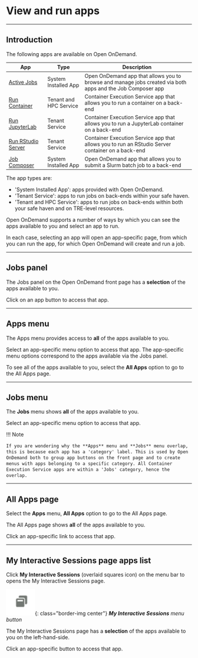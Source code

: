 # View and run apps

---

## Introduction

The following apps are available on Open OnDemand.

| App | Type | Description |
| --- | ---- | ----------- |
| [Active Jobs](apps/active-jobs.md) | System Installed App | Open OnDemand app that allows you to browse and manage jobs created via both apps and the Job Composer app |
| [Run Container](apps/container-app.md) | Tenant and HPC Service | Container Execution Service app that allows you to run a container on a back-end |
| [Run JupyterLab](apps/jupyter-app.md) | Tenant Service | Container Execution Service app that allows you to run a JupyterLab container on a back-end |
| [Run RStudio Server](apps/rstudio-app.md) | Tenant Service | Container Execution Service app that allows you to run an RStudio Server container on a back-end |
| [Job Composer](apps/job-composer.md) | System Installed App | Open OnDemand app that allows you to submit a Slurm batch job to a back-end |

The app types are:

* 'System Installed App': apps provided with Open OnDemand.
* 'Tenant Service': apps to run jobs on back-ends within your safe haven.
* 'Tenant and HPC Service': apps to run jobs on back-ends within both your safe haven and on TRE-level resources.

Open OnDemand supports a number of ways by which you can see the apps available to you and select an app to run.

In each case, selecting an app will open an app-specific page, from which you can run the app, for which Open OnDemand will create and run a job.

---

## Jobs panel

The Jobs panel on the Open OnDemand front page has a **selection** of the apps available to you.

Click on an app button to access that app.

---

## **Apps** menu

The Apps menu provides access to **all** of the apps available to you.

Select an app-specific menu option to access that app. The app-specific menu options correspond to the apps available via the Jobs panel.

To see all of the apps available to you, select the **All Apps** option to go to the All Apps page.

---

## **Jobs** menu

The **Jobs** menu shows **all** of the apps available to you.

Select an app-specific menu option to access that app.

!!! Note

    If you are wondering why the **Apps** menu and **Jobs** menu overlap, this is because each app has a 'category' label. This is used by Open OnDemand both to group app buttons on the front page and to create menus with apps belonging to a specific category. All Container Execution Service apps are within a 'Jobs' category, hence the overlap.

---

## All Apps page

Select the **Apps** menu, **All Apps** option to go to the All Apps page.

The All Apps page shows **all** of the apps available to you.

Click an app-specific link to access that app.

---

## My Interactive Sessions page apps list

Click **My Interactive Sessions** (overlaid squares icon) on the menu bar to opens the My Interactive Sessions page.

![My Interactive Sessions menu button, an overlaid squares icon](../../images/open-ondemand/my-interactive-sessions-button.png){: class="border-img center"} ***My Interactive Sessions** menu button*

The My Interactive Sessions page has a **selection** of the apps available to you on the left-hand-side.

Click an app-specific button to access that app.
